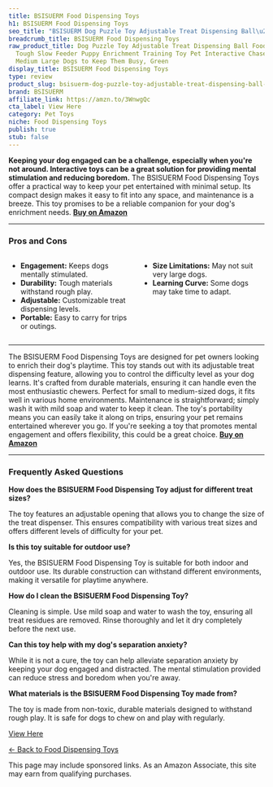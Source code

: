 ```yaml
---
title: BSISUERM Food Dispensing Toys
h1: BSISUERM Food Dispensing Toys
seo_title: "BSISUERM Dog Puzzle Toy Adjustable Treat Dispensing Ball\u2026"
breadcrumb_title: BSISUERM Food Dispensing Toys
raw_product_title: Dog Puzzle Toy Adjustable Treat Dispensing Ball Food Dispenser
  Tough Slow Feeder Puppy Enrichment Training Toy Pet Interactive Chase Toys for Small
  Medium Large Dogs to Keep Them Busy, Green
display_title: BSISUERM Food Dispensing Toys
type: review
product_slug: bsisuerm-dog-puzzle-toy-adjustable-treat-dispensing-ball-food-dispenser-e9b2b7fb
brand: BSISUERM
affiliate_link: https://amzn.to/3WnwgQc
cta_label: View Here
category: Pet Toys
niche: Food Dispensing Toys
publish: true
stub: false
---
```


<div id="intro" class="full-width">
  <p><strong>Keeping your dog engaged can be a challenge, especially when you're not around. Interactive toys can be a great solution for providing mental stimulation and reducing boredom.</strong> The BSISUERM Food Dispensing Toys offer a practical way to keep your pet entertained with minimal setup. Its compact design makes it easy to fit into any space, and maintenance is a breeze. This toy promises to be a reliable companion for your dog's enrichment needs. <a href="https://amzn.to/3WnwgQc" rel="nofollow sponsored noopener" target="_blank"><strong>Buy on Amazon</strong></a></p>
</div>

<hr />
<h3 id="pros-cons">Pros and Cons</h3>
<div class="pc-grid" style="display:grid;grid-template-columns:1fr 1fr;gap:16px;">
  <ul>
    <li><strong>Engagement:</strong> Keeps dogs mentally stimulated.</li>
    <li><strong>Durability:</strong> Tough materials withstand rough play.</li>
    <li><strong>Adjustable:</strong> Customizable treat dispensing levels.</li>
    <li><strong>Portable:</strong> Easy to carry for trips or outings.</li>
  </ul>
  <ul>
    <li><strong>Size Limitations:</strong> May not suit very large dogs.</li>
    <li><strong>Learning Curve:</strong> Some dogs may take time to adapt.</li>
  </ul>
</div>
<hr />

<div class="full-width">
  <p>The BSISUERM Food Dispensing Toys are designed for pet owners looking to enrich their dog's playtime. This toy stands out with its adjustable treat dispensing feature, allowing you to control the difficulty level as your dog learns. It's crafted from durable materials, ensuring it can handle even the most enthusiastic chewers. Perfect for small to medium-sized dogs, it fits well in various home environments. Maintenance is straightforward; simply wash it with mild soap and water to keep it clean. The toy's portability means you can easily take it along on trips, ensuring your pet remains entertained wherever you go. If you're seeking a toy that promotes mental engagement and offers flexibility, this could be a great choice. <a href="https://amzn.to/3WnwgQc" rel="nofollow sponsored noopener" target="_blank"><strong>Buy on Amazon</strong></a></p>
</div>

<hr />
<h3 id="faqs">Frequently Asked Questions</h3>

<p><strong>How does the BSISUERM Food Dispensing Toy adjust for different treat sizes?</strong></p>
<p>The toy features an adjustable opening that allows you to change the size of the treat dispenser. This ensures compatibility with various treat sizes and offers different levels of difficulty for your pet.</p>

<p><strong>Is this toy suitable for outdoor use?</strong></p>
<p>Yes, the BSISUERM Food Dispensing Toy is suitable for both indoor and outdoor use. Its durable construction can withstand different environments, making it versatile for playtime anywhere.</p>

<p><strong>How do I clean the BSISUERM Food Dispensing Toy?</strong></p>
<p>Cleaning is simple. Use mild soap and water to wash the toy, ensuring all treat residues are removed. Rinse thoroughly and let it dry completely before the next use.</p>

<p><strong>Can this toy help with my dog's separation anxiety?</strong></p>
<p>While it is not a cure, the toy can help alleviate separation anxiety by keeping your dog engaged and distracted. The mental stimulation provided can reduce stress and boredom when you're away.</p>

<p><strong>What materials is the BSISUERM Food Dispensing Toy made from?</strong></p>
<p>The toy is made from non-toxic, durable materials designed to withstand rough play. It is safe for dogs to chew on and play with regularly.</p>
<p><a class="btn" href="https://amzn.to/3WnwgQc" target="_blank" rel="nofollow sponsored noopener">View Here</a></p>
<p><a href="/roundups/pet-toys/food-dispensing-toys/">← Back to Food Dispensing Toys</a></p>
<aside class="disclosure">This page may include sponsored links. As an Amazon Associate, this site may earn from qualifying purchases.</aside>
